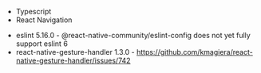 
- Typescript
- React Navigation

* eslint 5.16.0 - @react-native-community/eslint-config does not yet fully support eslint 6
* react-native-gesture-handler 1.3.0 - https://github.com/kmagiera/react-native-gesture-handler/issues/742
